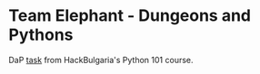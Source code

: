 # Team Elephant - Dungeons and Pythons
DaP [task](https://github.com/HackBulgaria/Programming-101-Python-2020-Spring/tree/master/week05/01.DungeonsAndPythons) from HackBulgaria's Python 101 course.
